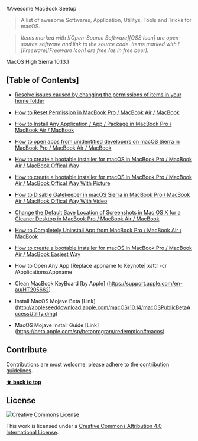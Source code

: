 #Awesome MacBook Seetup

> A list of awesome Softwares, Application, Utilitys, Tools and Tricks for macOS.

> *Items marked with ![Open-Source Software][OSS Icon] are open-source software and link to the source code. Items marked with ![Freeware][Freeware Icon] are free (as in free beer).*


MacOS High Sierra 10.13.1

## [Table of Contents]


* [Resolve issues caused by changing the permissions of items in your home folder](https://support.apple.com/en-us/HT203538)

* [How to Reset Permission in MacBook Pro / MacBook Air / MacBook](https://support.apple.com/en-us/HT203538)

* [How to Install Any Application / App / Package in MacBook Pro / MacBook Air / MacBook](https://www.imore.com/how-open-apps-unidentified-developers-mac)

* [How to open apps from unidentified developers on macOS Sierra in MacBook Pro / MacBook Air / MacBook](https://www.imore.com/how-open-apps-unidentified-developers-mac)


* [How to create a bootable installer for macOS in MacBook Pro / MacBook Air / MacBook Offical Way](https://support.apple.com/en-us/HT201372)

* [How to create a bootable installer for macOS in MacBook Pro / MacBook Air / MacBook Offical Way With Picture](https://www.imore.com/how-create-bootable-installer-mac-operating-system-high-sierra)

* [How to Disable Gatekeeper in macOS Sierra in MacBook Pro / MacBook Air / MacBook Offical Way With Video	](https://www.youtube.com/watch?v=-g-cp-j-lF0)

* [Change the Default Save Location of Screenshots in Mac OS X for a Cleaner Desktop in MacBook Pro / MacBook Air / MacBook](https://mac-how-to.gadgethacks.com/how-to/change-default-save-location-screenshots-mac-os-x-for-cleaner-desktop-0160154/)


* [How to Completely Uninstall App from MacBook Pro / MacBook Air / MacBook](https://mac-how-to.gadgethacks.com/how-to/youre-uninstalling-mac-apps-wrong-heres-remove-them-completely-0162513/)

* [How to create a bootable installer for macOS in MacBook Pro / MacBook Air / MacBook Easiest Way](https://macdaddy.io/install-disk-creator/)
* How to Open Any App [Replace appname to Keynote]
xattr -cr /Applications/Appname

* Clean MacBook KeyBoard [by Apple] (https://support.apple.com/en-au/HT205662)
* Install MacOS Mojave Beta [Link] (http://appleseeddownload.apple.com/macOS/10.14/macOSPublicBetaAccessUtility.dmg) 
* MacOS Mojave Install Guide [Link] (https://beta.apple.com/sp/betaprogram/redemption#macos)

## Contribute

Contributions are most welcome, please adhere to the [contribution guidelines](Contributing.md).

**[⬆ back to top](#Links)**

## License

[![Creative Commons License](http://i.creativecommons.org/l/by/4.0/88x31.png)](http://creativecommons.org/licenses/by/4.0/)

This work is licensed under a [Creative Commons Attribution 4.0 International License](http://creativecommons.org/licenses/by/4.0/).



